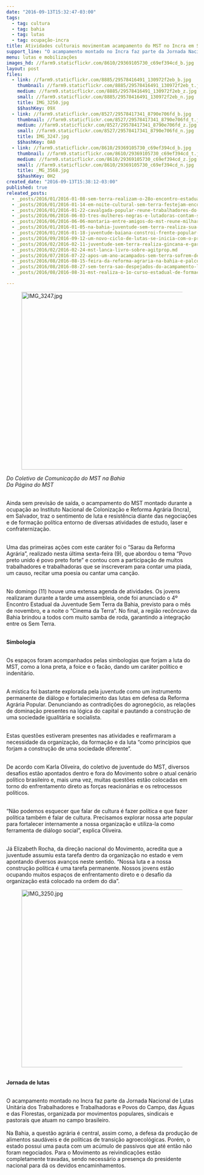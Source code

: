 ```yaml
---
date: "2016-09-13T15:32:47-03:00"
tags:
  - tag: cultura
  - tag: bahia
  - tag: lutas
  - tag: ocupação-incra
title: Atividades culturais movimentam acampamento do MST no Incra em Salvador
support_line: "O acampamento montado no Incra faz parte da Jornada Nacional de Lutas Unitária dos Trabalhadores e Trabalhadoras e Povos do Campo, das Águas e das Florestas"
menu: lutas e mobilizações
images_hd: //farm9.staticflickr.com/8610/29369105730_c69ef394cd_b.jpg
layout: post
files:
  - link: //farm9.staticflickr.com/8885/29578416491_130972f2eb_b.jpg
    thumbnail: //farm9.staticflickr.com/8885/29578416491_130972f2eb_t.jpg
    medium: //farm9.staticflickr.com/8885/29578416491_130972f2eb_z.jpg
    small: //farm9.staticflickr.com/8885/29578416491_130972f2eb_n.jpg
    title: IMG_3250.jpg
    $$hashKey: 09X
  - link: //farm9.staticflickr.com/8527/29578417341_8790e706fd_b.jpg
    thumbnail: //farm9.staticflickr.com/8527/29578417341_8790e706fd_t.jpg
    medium: //farm9.staticflickr.com/8527/29578417341_8790e706fd_z.jpg
    small: //farm9.staticflickr.com/8527/29578417341_8790e706fd_n.jpg
    title: IMG_3247.jpg
    $$hashKey: 0A0
  - link: //farm9.staticflickr.com/8610/29369105730_c69ef394cd_b.jpg
    thumbnail: //farm9.staticflickr.com/8610/29369105730_c69ef394cd_t.jpg
    medium: //farm9.staticflickr.com/8610/29369105730_c69ef394cd_z.jpg
    small: //farm9.staticflickr.com/8610/29369105730_c69ef394cd_n.jpg
    title: _MG_3568.jpg
    $$hashKey: 0H2
created_date: "2016-09-13T15:38:12-03:00"
published: true
releated_posts:
  - _posts/2016/01/2016-01-08-sem-terra-realizam-o-28o-encontro-estadual-do-mst-na-bahia.md
  - _posts/2016/01/2016-01-14-em-noite-cultural-sem-terra-festejam-encontro-estadual-na-bahia.md
  - _posts/2016/01/2016-01-22-cavalgada-popular-reune-trabalhadores-do-campo-e-da-cidade-na-ba.md
  - _posts/2016/06/2016-06-03-tres-mulheres-negras-e-lutadoras-contam-suas-historias-em-documentario.md
  - _posts/2016/06/2016-06-06-montaria-entre-amigos-do-mst-reune-milhares-de-trabalhadores.md
  - _posts/2016/01/2016-01-05-na-bahia-juventude-sem-terra-realiza-sua-primeira-assembleia-estadual.md
  - _posts/2016/01/2016-01-18-juventude-baiana-constroi-frente-popular-de-lutas.md
  - _posts/2016/09/2016-09-12-um-novo-ciclo-de-lutas-se-inicia-com-o-protagonismo-da-juventude-afirma-militante-sem-terra.md
  - _posts/2016/02/2016-02-11-juventude-sem-terra-realiza-gincana-e-garanti-participacao-popular.md
  - _posts/2016/02/2016-02-24-mst-lanca-livro-sobre-agitprop.md
  - _posts/2016/07/2016-07-22-apos-um-ano-acampados-sem-terra-sofrem-despejo-no-extremo-sul-baiano.md
  - _posts/2016/08/2016-08-15-feira-da-reforma-agraria-na-bahia-e-palco-de-discussoes-raciais.md
  - _posts/2016/08/2016-08-27-sem-terra-sao-despejados-do-acampamento-luis-gama-em-teixeira-de-freitas.md
  - _posts/2016/08/2016-08-31-mst-realiza-o-1o-curso-estadual-de-formacao-de-militantes-da-bahia.md

---
```

<figure class="image"><img alt="IMG_3247.jpg" height="467" src="//farm9.staticflickr.com/8527/29578417341_8790e706fd_b.jpg" width="700" />
<figcaption></figcaption>
</figure>

<p><em>Do Coletivo de Comunica&ccedil;&atilde;o do MST na Bahia<br />
Da P&aacute;gina do MST</em></p>

<p><br />
Ainda sem previs&atilde;o de sa&iacute;da, o acampamento do MST montado durante a ocupa&ccedil;&atilde;o ao Instituto Nacional de Coloniza&ccedil;&atilde;o e Reforma Agr&aacute;ria (Incra), em Salvador, traz o sentimento de luta e resist&ecirc;ncia diante das negocia&ccedil;&otilde;es e de forma&ccedil;&atilde;o pol&iacute;tica entorno de diversas atividades de estudo, laser e confraterniza&ccedil;&atilde;o.</p>

<p><br />
Uma das primeiras a&ccedil;&otilde;es com este car&aacute;ter foi o &ldquo;Sarau da Reforma Agr&aacute;ria&rdquo;, realizado nesta &uacute;ltima sexta-feira (9), que abordou o tema &ldquo;Povo preto unido &eacute; povo preto forte&rdquo; e contou com a participa&ccedil;&atilde;o de muitos trabalhadores e trabalhadoras que se inscreveram para contar uma piada, um causo, recitar uma poesia ou cantar uma can&ccedil;&atilde;o.</p>

<p><br />
No domingo (11) houve uma extensa agenda de atividades. Os jovens realizaram durante a tarde uma assembleia, onde foi anunciado o 4&ordm; Encontro Estadual da Juventude Sem Terra da Bahia, previsto para o m&ecirc;s de novembro, e a noite o &ldquo;Cinema da Terra&rdquo;. No final, a regi&atilde;o rec&ocirc;ncavo da Bahia brindou a todos com muito samba de roda, garantindo a integra&ccedil;&atilde;o entre os Sem Terra.</p>

<p><br />
<strong>Simbologia</strong></p>

<p><br />
Os espa&ccedil;os foram acompanhados pelas simbologias que forjam a luta do MST, como a lona preta, a foice e o fac&atilde;o, dando um car&aacute;ter pol&iacute;tico e indenit&aacute;rio.</p>

<p><br />
A m&iacute;stica foi bastante explorada pela juventude como um instrumento permanente de di&aacute;logo e fortalecimento das lutas em defesa da Reforma Agr&aacute;ria Popular. Denunciando as contradi&ccedil;&otilde;es do agroneg&oacute;cio, as rela&ccedil;&otilde;es de domina&ccedil;&atilde;o presentes na l&oacute;gica do capital e pautando a constru&ccedil;&atilde;o de uma sociedade igualit&aacute;ria e socialista.</p>

<p><br />
Estas quest&otilde;es estiveram presentes nas atividades e reafirmaram a necessidade da organiza&ccedil;&atilde;o, da forma&ccedil;&atilde;o e da luta &ldquo;como princ&iacute;pios que forjam a constru&ccedil;&atilde;o de uma sociedade diferente&rdquo;.</p>

<p><br />
De acordo com Karla Oliveira, do coletivo de juventude do MST, diversos desafios est&atilde;o apontados dentro e fora do Movimento sobre o atual cen&aacute;rio pol&iacute;tico brasileiro e, mais uma vez, muitas quest&otilde;es est&atilde;o colocadas em torno do enfrentamento direto as for&ccedil;as reacion&aacute;rias e os retrocessos pol&iacute;ticos.</p>

<p><br />
&ldquo;N&atilde;o podemos esquecer que falar de cultura &eacute; fazer pol&iacute;tica e que fazer pol&iacute;tica tamb&eacute;m &eacute; falar de cultura. Precisamos explorar nossa arte popular para fortalecer internamente a nossa organiza&ccedil;&atilde;o e utiliza-la como ferramenta de di&aacute;logo social&rdquo;, explica Oliveira.</p>

<p><br />
J&aacute; Elizabeth Rocha, da dire&ccedil;&atilde;o nacional do Movimento, acredita que a juventude assumiu esta tarefa dentro da organiza&ccedil;&atilde;o no estado e vem apontando diversos avan&ccedil;os neste sentido. &ldquo;Nossa luta e a nossa constru&ccedil;&atilde;o pol&iacute;tica &eacute; uma tarefa permanente. Nossos jovens est&atilde;o ocupando muitos espa&ccedil;os de enfrentamento direto e o desafio da organiza&ccedil;&atilde;o est&aacute; colocado na ordem do dia&rdquo;.</p>

<figure class="image"><img alt="IMG_3250.jpg" height="467" src="//farm9.staticflickr.com/8885/29578416491_130972f2eb_b.jpg" width="700" />
<figcaption></figcaption>
</figure>

<p><br />
<strong>Jornada de lutas</strong></p>

<p><br />
O acampamento montado no Incra faz parte da Jornada Nacional de Lutas Unit&aacute;ria dos Trabalhadores e Trabalhadoras e Povos do Campo, das &Aacute;guas e das Florestas, organizada por movimentos populares, sindicais e pastorais que atuam no campo brasileiro.<br />
<br />
Na Bahia, a quest&atilde;o agr&aacute;ria &eacute; central, assim como, a defesa da produ&ccedil;&atilde;o de alimentos saud&aacute;veis e de pol&iacute;ticas de transi&ccedil;&atilde;o agroecol&oacute;gicas. Por&eacute;m, o estado possui uma pauta com um ac&uacute;mulo de passivos que at&eacute; ent&atilde;o n&atilde;o foram negociados. Para o Movimento as reivindica&ccedil;&otilde;es est&atilde;o completamente travadas, sendo necess&aacute;rio a presen&ccedil;a do presidente nacional para d&aacute; os devidos encaminhamentos.</p>
